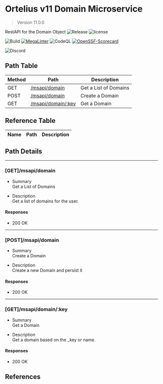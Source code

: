 # Ortelius v11 Domain Microservice

> Version 11.0.0

RestAPI for the Domain Object
![Release](https://img.shields.io/github/v/release/ortelius/scec-comp-tag?sort=semver)
![license](https://img.shields.io/github/license/ortelius/.github)

![Build](https://img.shields.io/github/actions/workflow/status/ortelius/scec-comp-tag/build-push-chart.yml)
[![MegaLinter](https://github.com/ortelius/scec-comp-tag/workflows/MegaLinter/badge.svg?branch=main)](https://github.com/ortelius/scec-comp-tag/actions?query=workflow%3AMegaLinter+branch%3Amain)
![CodeQL](https://github.com/ortelius/scec-comp-tag/workflows/CodeQL/badge.svg)
[![OpenSSF-Scorecard](https://api.securityscorecards.dev/projects/github.com/ortelius/scec-comp-tag/badge)](https://api.securityscorecards.dev/projects/github.com/ortelius/scec-comp-tag)

![Discord](https://img.shields.io/discord/722468819091849316)

## Path Table

| Method | Path | Description |
| --- | --- | --- |
| GET | [/msapi/domain](#getmsapidomain) | Get a List of Domains |
| POST | [/msapi/domain](#postmsapidomain) | Create a Domain |
| GET | [/msapi/domain/:key](#getmsapidomainkey) | Get a Domain |

## Reference Table

| Name | Path | Description |
| --- | --- | --- |

## Path Details

***

### [GET]/msapi/domain

- Summary  
Get a List of Domains

- Description  
Get a list of domains for the user.

#### Responses

- 200 OK

***

### [POST]/msapi/domain

- Summary  
Create a Domain

- Description  
Create a new Domain and persist it

#### Responses

- 200 OK

***

### [GET]/msapi/domain/:key

- Summary  
Get a Domain

- Description  
Get a domain based on the _key or name.

#### Responses

- 200 OK

## References
